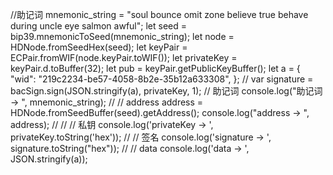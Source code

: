 //助记词
mnemonic_string = "soul bounce omit zone believe true behave during uncle eye salmon awful";
let seed = bip39.mnemonicToSeed(mnemonic_string);
let node = HDNode.fromSeedHex(seed);
let keyPair = ECPair.fromWIF(node.keyPair.toWIF());
let privateKey = keyPair.d.toBuffer(32);
let pub = keyPair.getPublicKeyBuffer();
let a = {
    "wid": "219c2234-be57-4058-8b2e-35b12a633308",
};
//
var signature = bacSign.sign(JSON.stringify(a), privateKey, 1);
// 助记词
console.log("助记词 -> ", mnemonic_string);
// // address
address = HDNode.fromSeedBuffer(seed).getAddress();
console.log("address -> ", address);
// // // 私钥
console.log('privateKey -> ', privateKey.toString('hex'));
// // 签名
console.log('signature -> ', signature.toString("hex"));
// // data
console.log('data -> ', JSON.stringify(a));